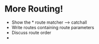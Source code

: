 # More Routing!

* Show the * route matcher --> catchall
* Write routes containing route parameters
* Discuss route order
* 